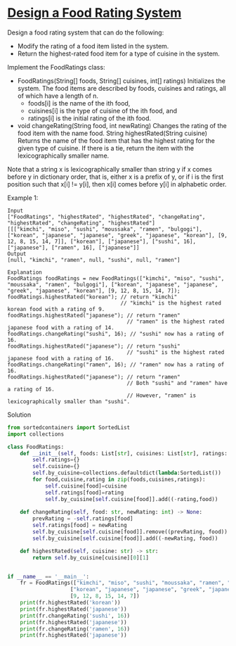 # [Design a Food Rating System](https://leetcode.com/problems/design-a-food-rating-system/description/?envType=daily-question&envId=2023-12-17)

Design a food rating system that can do the following:

- Modify the rating of a food item listed in the system.
- Return the highest-rated food item for a type of cuisine in the system.

Implement the FoodRatings class:

- FoodRatings(String[] foods, String[] cuisines, int[] ratings) Initializes the system. The food items are described by foods, cuisines and ratings, all of which have a length of n.
    - foods[i] is the name of the ith food,
    - cuisines[i] is the type of cuisine of the ith food, and
    - ratings[i] is the initial rating of the ith food.
- void changeRating(String food, int newRating) Changes the rating of the food item with the name food.
String highestRated(String cuisine) Returns the name of the food item that has the highest rating for the given type of cuisine. If there is a tie, return the item with the lexicographically smaller name.

Note that a string x is lexicographically smaller than string y if x comes before y in dictionary order, that is, either x is a prefix of y, or if i is the first position such that x[i] != y[i], then x[i] comes before y[i] in alphabetic order.

Example 1:
```
Input
["FoodRatings", "highestRated", "highestRated", "changeRating", "highestRated", "changeRating", "highestRated"]
[[["kimchi", "miso", "sushi", "moussaka", "ramen", "bulgogi"], ["korean", "japanese", "japanese", "greek", "japanese", "korean"], [9, 12, 8, 15, 14, 7]], ["korean"], ["japanese"], ["sushi", 16], ["japanese"], ["ramen", 16], ["japanese"]]
Output
[null, "kimchi", "ramen", null, "sushi", null, "ramen"]

Explanation
FoodRatings foodRatings = new FoodRatings(["kimchi", "miso", "sushi", "moussaka", "ramen", "bulgogi"], ["korean", "japanese", "japanese", "greek", "japanese", "korean"], [9, 12, 8, 15, 14, 7]);
foodRatings.highestRated("korean"); // return "kimchi"
                                    // "kimchi" is the highest rated korean food with a rating of 9.
foodRatings.highestRated("japanese"); // return "ramen"
                                      // "ramen" is the highest rated japanese food with a rating of 14.
foodRatings.changeRating("sushi", 16); // "sushi" now has a rating of 16.
foodRatings.highestRated("japanese"); // return "sushi"
                                      // "sushi" is the highest rated japanese food with a rating of 16.
foodRatings.changeRating("ramen", 16); // "ramen" now has a rating of 16.
foodRatings.highestRated("japanese"); // return "ramen"
                                      // Both "sushi" and "ramen" have a rating of 16.
                                      // However, "ramen" is lexicographically smaller than "sushi".
```
Solution
```python
from sortedcontainers import SortedList
import collections

class FoodRatings:
    def __init__(self, foods: List[str], cuisines: List[str], ratings: List[int]):
        self.ratings={}
        self.cuisine={}
        self.by_cuisine=collections.defaultdict(lambda:SortedList())
        for food,cuisine,rating in zip(foods,cuisines,ratings):
            self.cuisine[food]=cuisine
            self.ratings[food]=rating
            self.by_cuisine[self.cuisine[food]].add((-rating,food))
        
    def changeRating(self, food: str, newRating: int) -> None:
        prevRating = -self.ratings[food]
        self.ratings[food] = newRating
        self.by_cuisine[self.cuisine[food]].remove((prevRating, food))
        self.by_cuisine[self.cuisine[food]].add((-newRating, food))

    def highestRated(self, cuisine: str) -> str:
        return self.by_cuisine[cuisine][0][1]


if __name__ == '__main__':
    fr = FoodRatings(["kimchi", "miso", "sushi", "moussaka", "ramen", "bulgogi"],
                    ["korean", "japanese", "japanese", "greek", "japanese", "korean"],
                    [9, 12, 8, 15, 14, 7])
    print(fr.highestRated('korean'))
    print(fr.highestRated('japanese'))
    print(fr.changeRating('sushi', 16))
    print(fr.highestRated('japanese'))
    print(fr.changeRating('ramen', 16))
    print(fr.highestRated('japanese'))
```